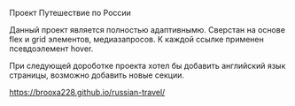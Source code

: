 Проект Путешествие по России

Данный проект является полностью адаптивнымю. Сверстан на основе flex и grid элементов, медиазапросов. К каждой ссылке применен псевдоэлемент hover.

При следующей дороботке проекта хотел бы добавить английский язык страницы, возможно добавить новые секции.

https://brooxa228.github.io/russian-travel/
